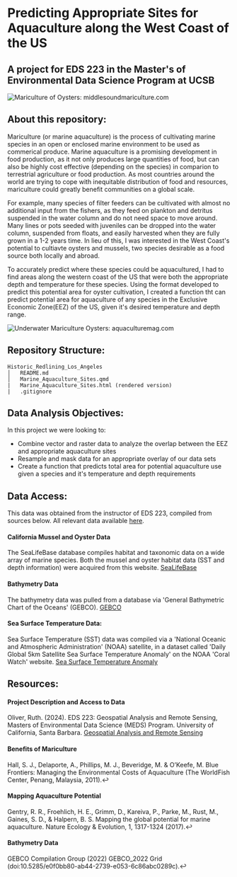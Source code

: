 # Predicting Appropriate Sites for Aquaculture along the West Coast of the US
## A project for EDS 223 in the Master's of Environmental Data Science Program at UCSB
![Mariculture of Oysters: middlesoundmariculture.com](https://img1.wsimg.com/isteam/ip/e6715026-e6cc-42bb-a6e0-c2abe7d97162/DJI_0550.jpg/:/) 

## About this repository:
Mariculture (or marine aquaculture) is the process of cultivating marine species in an open or enclosed marine environment to be used as commerical produce. Marine aquaculture is a promising development in food production, as it not only produces large quantities of food, but can also be highly cost effective (depending on the species) in comparion to terrestrial agriculture or food production. As most countries around the world are trying to cope with inequitable distribution of food and resources, mariculture could greatly benefit communities on a global scale.

For example, many species of filter feeders can be cultivated with almost no additional input from the fishers, as they feed on plankton and detritus suspended in the water column and do not need space to move around. Many lines or pots seeded with juveniles can be dropped into the water column, suspended from floats, and easily harvested when they are fully grown in a 1-2 years time. In lieu of this, I was interested in the West Coast's potential to cultiavte oysters and mussels, two species desirable as a food source both locally and abroad. 

To accurately predict where these species could be aquacultured, I had to find areas along the western coast of the US that were both the appropriate depth and temperature for these species. Using the format developed to predict this potential area for oyster cultivation, I created a function tht can predict potential area for aquaculture of any species in the Exclusive Economic Zone(EEZ) of the US, given it's desired temperature and depth range.
 
![Underwater Mariculture Oysters: aquaculturemag.com](https://aquaculturemag.com/wp-content/uploads/2019/08/Oysters-iStock-653783296-1280x854.jpg) 

## Repository Structure:
```
Historic_Redlining_Los_Angeles
│   README.md
│   Marine_Aquaculture_Sites.qmd
|   Marine_Aquaculture_Sites.html (rendered version)
|   .gitignore
```


## Data Analysis Objectives:
In this project we were looking to:
- Combine vector and raster data to analyze the overlap between the EEZ and appropriate aquaculture sites
- Resample and mask data for an appropriate overlay of our data sets
- Create a function that predicts total area for potential aquaculture use given a species and it's temperature and depth requirements 


## Data Access:
This data was obtained from the instructor of EDS 223, compiled from sources below.
All relevant data available [here](https://drive.google.com/file/d/1u-iwnPDbe6ZK7wSFVMI-PpCKaRQ3RVmg/view).

#### California Mussel and Oyster Data
The SeaLifeBase database compiles habitat and taxonomic data on a wide array of marine species. Both the mussel and oyster habitat data (SST and depth information) were acquired from this website. 
<a href="https://www.sealifebase.ca/search.php" target="_blank">SeaLifeBase</a>

#### Bathymetry Data
The bathymetry data was pulled from a database via 'General Bathymetric Chart of the Oceans' (GEBCO). 
<a href="https://www.gebco.net/data_and_products/gridded_bathymetry_data/#area" target="_blank">GEBCO</a>

#### Sea Surface Temperature Data:
Sea Surface Temperature (SST) data was compiled via a 'National Oceanic and Atmospheric Administration' (NOAA) satellite, in a dataset called 'Daily Global 5km Satellite Sea Surface Temperature Anomaly' on the NOAA 'Coral Watch' website. 
<a href= "https://coralreefwatch.noaa.gov/product/5km/index_5km_ssta.php" target= "_blank">Sea Surface Temperature Anomaly</a>  

## Resources:

#### Project Description and Access to Data
Oliver, Ruth. (2024). EDS 223: Geospatial Analysis and Remote Sensing, Masters of Environmental Data Science (MEDS) Program. University of California, Santa Barbara. <a href="https://eds-223-geospatial.github.io/" target="_blank">Geospatial Analysis and Remote Sensing</a>

#### Benefits of Mariculture
Hall, S. J., Delaporte, A., Phillips, M. J., Beveridge, M. & O’Keefe, M. Blue Frontiers: Managing the Environmental Costs of Aquaculture (The WorldFish Center, Penang, Malaysia, 2011).↩︎

#### Mapping Aquaculture Potential
Gentry, R. R., Froehlich, H. E., Grimm, D., Kareiva, P., Parke, M., Rust, M., Gaines, S. D., & Halpern, B. S. Mapping the global potential for marine aquaculture. Nature Ecology & Evolution, 1, 1317-1324 (2017).↩︎

#### Bathymetry Data
GEBCO Compilation Group (2022) GEBCO_2022 Grid (doi:10.5285/e0f0bb80-ab44-2739-e053-6c86abc0289c).↩︎

